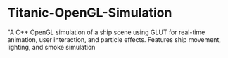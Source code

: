 # Titanic-OpenGL-Simulation
"A C++ OpenGL simulation of a ship scene using GLUT for real-time animation, user interaction, and particle effects. Features ship movement, lighting, and smoke simulation

